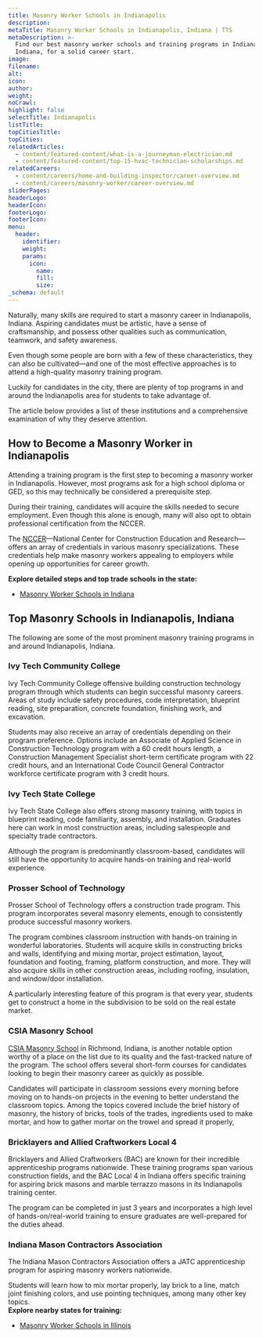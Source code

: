 ```yaml
---
title: Masonry Worker Schools in Indianapolis
description:
metaTitle: Masonry Worker Schools in Indianapolis, Indiana | TTS
metaDescription: >-
  Find our best masonry worker schools and training programs in Indianapolis,
  Indiana, for a solid career start.
image:
filename:
alt:
icon:
author:
weight:
noCrawl:
highlight: false
selectTitle: Indianapolis
listTitle:
topCitiesTitle:
topCities:
relatedArticles:
  - content/featured-content/what-is-a-journeyman-electrician.md
  - content/featured-content/top-15-hvac-technician-scholarships.md
relatedCareers:
  - content/careers/home-and-building-inspector/career-overview.md
  - content/careers/masonry-worker/career-overview.md
sliderPages:
headerLogo:
headerIcon:
footerLogo:
footerIcon:
menu:
  header:
    identifier:
    weight:
    params:
      icon:
        name:
        fill:
        size:
_schema: default
---
```

Naturally, many skills are required to start a masonry career in Indianapolis, Indiana. Aspiring candidates must be artistic, have a sense of craftsmanship, and possess other qualities such as communication, teamwork, and safety awareness.

Even though some people are born with a few of these characteristics, they can also be cultivated—and one of the most effective approaches is to attend a high-quality masonry training program.

Luckily for candidates in the city, there are plenty of top programs in and around the Indianapolis area for students to take advantage of.

The article below provides a list of these institutions and a comprehensive examination of why they deserve attention.

## **How to Become a Masonry Worker in Indianapolis**

Attending a training program is the first step to becoming a masonry worker in Indianapolis. However, most programs ask for a high school diploma or GED, so this may technically be considered a prerequisite step.

During their training, candidates will acquire the skills needed to secure employment. Even though this alone is enough, many will also opt to obtain professional certification from the NCCER.

The [NCCER](https://www.nccer.org/)—National Center for Construction Education and Research—offers an array of credentials in various masonry specializations. These credentials help make masonry workers appealing to employers while opening up opportunities for career growth.

**Explore detailed steps and top trade schools in the state:**

* [Masonry Worker Schools in Indiana](https://toptradeschools.com/near-you/masonry-worker/indiana/)

## **Top Masonry Schools in Indianapolis, Indiana**

The following are some of the most prominent masonry training programs in and around Indianapolis, Indiana.

### **Ivy Tech Community College**

Ivy Tech Community College offensive building construction technology program through which students can begin successful masonry careers. Areas of study include safety procedures, code interpretation, blueprint reading, site preparation, concrete foundation, finishing work, and excavation.

Students may also receive an array of credentials depending on their program preference. Options include an Associate of Applied Science in Construction Technology program with a 60 credit hours length, a Construction Management Specialist short-term certificate program with 22 credit hours, and an International Code Council General Contractor workforce certificate program with 3 credit hours.

### Ivy Tech State College

Ivy Tech State College also offers strong masonry training, with topics in blueprint reading, code familiarity, assembly, and installation. Graduates here can work in most construction areas, including salespeople and specialty trade contractors.

Although the program is predominantly classroom-based, candidates will still have the opportunity to acquire hands-on training and real-world experience.

### Prosser School of Technology

Prosser School of Technology offers a construction trade program. This program incorporates several masonry elements, enough to consistently produce successful masonry workers.

The program combines classroom instruction with hands-on training in wonderful laboratories. Students will acquire skills in constructing bricks and walls, identifying and mixing mortar, project estimation, layout, foundation and footing, framing, platform construction, and more. They will also acquire skills in other construction areas, including roofing, insulation, and window/door installation.

A particularly interesting feature of this program is that every year, students get to construct a home in the subdivision to be sold on the real estate market.

### CSIA Masonry School

[CSIA Masonry School](https://web.csia.org/events/CSIA-Masonry-School-4689/details) in Richmond, Indiana, is another notable option worthy of a place on the list due to its quality and the fast-tracked nature of the program. The school offers several short-form courses for candidates looking to begin their masonry career as quickly as possible.

Candidates will participate in classroom sessions every morning before moving on to hands-on projects in the evening to better understand the classroom topics. Among the topics covered include the brief history of masonry, the history of bricks, tools of the trades, ingredients used to make mortar, and how to gather mortar on the trowel and spread it properly,

### Bricklayers and Allied Craftworkers Local 4

Bricklayers and Allied Craftworkers (BAC) are known for their incredible apprenticeship programs nationwide. These training programs span various construction fields, and the BAC Local 4 in Indiana offers specific training for aspiring brick masons and marble terrazzo masons in its Indianapolis training center.

The program can be completed in just 3 years and incorporates a high level of hands-on/real-world training to ensure graduates are well-prepared for the duties ahead.

### Indiana Mason Contractors Association

The Indiana Mason Contractors Association offers a JATC apprenticeship program for aspiring masonry workers nationwide.

Students will learn how to mix mortar properly, lay brick to a line, match joint finishing colors, and use pointing techniques, among many other key topics.<br>**Explore nearby states for training:**

* [Masonry Worker Schools in Illinois](https://toptradeschools.com/near-you/masonry-worker/illinois/)